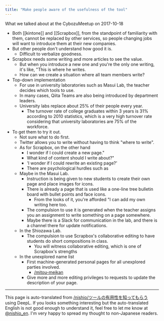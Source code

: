 ```yaml
---
title: "Make people aware of the usefulness of the tool"
---
```


What we talked about at the CybozuMeetup on 2017-10-18

- Both [[kintone]] and [[Scrapbox]], from the standpoint of familiarity with them, cannot be replaced by other services, so people changing jobs will want to introduce them at their new companies.
- But other people don't understand how good it is.
    - Difficult to verbalize goodness.
- Scrapbox needs some writing and more articles to see the value.
    - But when you introduce a new one and you're the only one writing, it's like, "This is where he writes.
    - How can we create a situation where all team members write?
- Top-down implementation
    - For use in university laboratories such as Masui Lab, the teacher decides which tools to use.
    - In many cases, Qiita Teams are also being introduced by department leaders.
    - University labs replace about 25% of their people every year.
        - The turnover rate of college graduates within 3 years is 31% according to 2010 statistics, which is a very high turnover rate considering that university laboratories are 75% of the workforce.
- To get them to try it out.
    - Not sure what to do first.
    - Twitter allows you to write without having to think "where to write".
    - As for Scrapbox, on the other hand
        - I wonder if I could create a new page."
        - What kind of content should I write about?"
        - 'I wonder if I could rewrite an existing page?'
        - There are psychological hurdles such as
    - Maybe in the Masui Lab.
        - Instruction is being given to new students to create their own page and place images for icons.
        - There is already a page that is used like a one-line tree bulletin board with bullet points and face icons.
            - From the looks of it, you're afforded "I can add my own writing here too.
        - The compulsion to use it is generated when the teacher assigns you an assignment to write something on a page somewhere.
        - Maybe there is a Slack for communication in the lab, and there is a channel there for update notifications.
    - In the Shiozawa Lab.
        - The compulsion to use Scrapbox's collaborative editing to have students do short compositions in class.
            - You will witness collaborative editing, which is one of Scrapbox's strengths
    - In the unexplored name list
        - First machine-generated personal pages for all unexplored parties involved.
            - [/mitou-meikan](https://scrapbox.io/mitou-meikan)
        - Give more and more editing privileges to requests to update the description of your page.

---
This page is auto-translated from [/nishio/ツールの有用性を知ってもらう](https://scrapbox.io/nishio/ツールの有用性を知ってもらう) using DeepL. If you looks something interesting but the auto-translated English is not good enough to understand it, feel free to let me know at [@nishio_en](https://twitter.com/nishio_en). I'm very happy to spread my thought to non-Japanese readers.